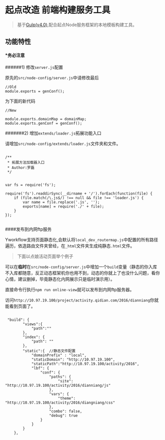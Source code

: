 # 起点改造 前端构建服务工具

> 基于[Gulp(v4.0)](https://github.com/gulpjs/gulp/tree/4.0),配合起点Node服务框架的本地模板构建工具。

## 功能特性


#### *务必注意

######1) 修改`server.js`配置

原先的`src/node-config/server.js`中请修改最后

```
//Old
module.exports = genConf();
```
为下面的新代码

```
//New

module.exports.domainMap = domainMap;
module.exports.genConf = genConf();

```

#######2) 增加`extends/loader.js`拓展功能入口

请增加`src/node-config/extends/loader.js`文件夹和文件。


```

/**
 * 拓展方法加载器入口
 * Author:罗磊
 */


var fs = require('fs');

require('fs').readdirSync(__dirname + '/').forEach(function(file) {
    if (file.match(/\.js$/) !== null && file !== 'loader.js') {
        var name = file.replace('.js', '');
        exports[name] = require('./' + file);
    }
});


```


####发布到内网ftp服务

Yworkflow支持页面静态化,会默认将`local_dev_routermap.js`中配置的所有路径遍历，依造路由文件夹曾经，在`_html`文件夹生成纯静态`.html`文件。

> 下面以点娘活动页面举个例子

可以在**临时**在`src/node-config/server.js`中增加一个`build`变量（静态的你入库不入库都随意，反正动态框架机你也用不到，动态的你就上了也没什么问题，看你心情，建议删掉，毕竟静态化内网展示只是临时演示用）。

直接命令行执行`npm run online-view`就可以发布到内网ftp服务器。

访问`http://10.97.19.100/project/activity.qidian.com/2016/dianniang`你就能看到页面了。


```

 "build": {
        "views":{
            "path":""
        },
        "index": {
            "path": ""
        },
        "static":{  //静态文件配置
            "domainPrefix" : "local",
            "staticDomain": "http://10.97.19.100",
            "staticPath":"http://10.97.19.100/activity/2016",
            "lbf": {
                "conf": {
                    "paths": {
                        "site": "http://10.97.19.100/activity/2016/dianniang/js"
                    },
                    "vars": {
                        "theme": "http://10.97.19.100/activity/2016/diangniang/css"
                    },
                    "combo": false,
                    "debug": true
                }
            }
        }
    },

```
